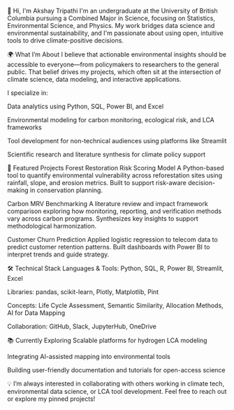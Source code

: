 👋 Hi, I'm Akshay Tripathi
I'm an undergraduate at the University of British Columbia pursuing a Combined Major in Science, focusing on Statistics, Environmental Science, and Physics. My work bridges data science and environmental sustainability, and I'm passionate about using open, intuitive tools to drive climate-positive decisions.

🌍 What I’m About
I believe that actionable environmental insights should be accessible to everyone—from policymakers to researchers to the general public. That belief drives my projects, which often sit at the intersection of climate science, data modeling, and interactive applications.

I specialize in:

Data analytics using Python, SQL, Power BI, and Excel

Environmental modeling for carbon monitoring, ecological risk, and LCA frameworks

Tool development for non-technical audiences using platforms like Streamlit

Scientific research and literature synthesis for climate policy support

🔬 Featured Projects
Forest Restoration Risk Scoring Model
A Python-based tool to quantify environmental vulnerability across reforestation sites using rainfall, slope, and erosion metrics. Built to support risk-aware decision-making in conservation planning.

Carbon MRV Benchmarking
A literature review and impact framework comparison exploring how monitoring, reporting, and verification methods vary across carbon programs. Synthesizes key insights to support methodological harmonization.

Customer Churn Prediction
Applied logistic regression to telecom data to predict customer retention patterns. Built dashboards with Power BI to interpret trends and guide strategy.

🛠 Technical Stack
Languages & Tools: Python, SQL, R, Power BI, Streamlit, Excel

Libraries: pandas, scikit-learn, Plotly, Matplotlib, Pint

Concepts: Life Cycle Assessment, Semantic Similarity, Allocation Methods, AI for Data Mapping

Collaboration: GitHub, Slack, JupyterHub, OneDrive

📚 Currently Exploring
Scalable platforms for hydrogen LCA modeling

Integrating AI-assisted mapping into environmental tools

Building user-friendly documentation and tutorials for open-access science

💡 I’m always interested in collaborating with others working in climate tech, environmental data science, or LCA tool development. Feel free to reach out or explore my pinned projects!
